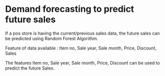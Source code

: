 # Demand forecasting to predict future sales

If a pos store is having the current/previous sales data, the future sales can be predicted using Random Forest Algorithm.


Feature of data available : Item no,	Sale year, 	Sale month, Price,	Discount,	Sales

The features Item no,	Sale year, 	Sale month, Price,	Discount can be used to predict the future Sales.
